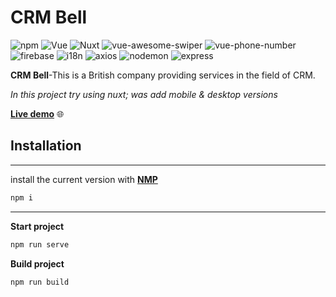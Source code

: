 # CRM Bell
![npm](https://img.shields.io/npm/v/14?color=green)
![Vue](https://img.shields.io/badge/vue-2.7.10-green)
![Nuxt](https://img.shields.io/badge/vue-2.15.8-green)
![vue-awesome-swiper](https://img.shields.io/badge/vue%20awesome%20swiper-3.1.3-green)
![vue-phone-number](https://img.shields.io/badge/vue%20phone%20number-1.12.13-green)
![firebase](https://img.shields.io/badge/firebase-9.12.1-green)
![i18n](https://img.shields.io/badge/i18n-7.3.0-green)
![axios](https://img.shields.io/badge/axios-5.13.6-green)
![nodemon](https://img.shields.io/badge/nodemon-2.0.20-green)
![express](https://img.shields.io/badge/express-4.18.1-green)

**CRM Bell**-This is a British company providing services in the field of CRM.

*In this project try using nuxt;
was add mobile & desktop versions*

**[Live demo](https://test-a4c25.web.app/)** :globe_with_meridians:

## Installation
____
install the current version with [**NMP**](https://nodejs.org/en/download/)
```python
npm i
```
___
**Start project**
```python
npm run serve
```

**Build project**
```python
npm run build
```
